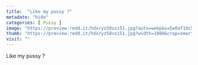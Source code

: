 ```yaml
---
title:  "Like my pussy ?"
metadate: "hide"
categories: [ Pussy ]
image: "https://preview.redd.it/hdxryz58vzi51.jpg?auto=webp&s=5e0af19c5a052159335e59441c332d20061c551f"
thumb: "https://preview.redd.it/hdxryz58vzi51.jpg?width=1080&crop=smart&auto=webp&s=c5c17437c138a0e60f73c4a709278d6c3540b3d9"
visit: ""
---
```

Like my pussy ?
